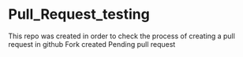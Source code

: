 # Pull_Request_testing
This repo was created in order to check the process of creating a pull request in github
Fork created
Pending pull request
